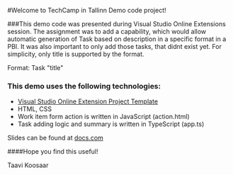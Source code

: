 
#Welcome to TechCamp in Tallinn Demo code project!

###This demo code was presented during Visual Studio Online Extensions session.
The assignment was to add a capability, which would allow automatic generation of Task based on description in a specific format in a PBI.
It was also important to only add those tasks, that didnt exist yet. For simplicity, only title is supported by the format.

Format: Task "title" 

### This demo uses the following technologies:

- [Visual Studio Online Extension Project Template](https://visualstudiogallery.msdn.microsoft.com/a00f6cfc-4dbb-4b9a-a1b8-4d24bf46770b)
- HTML, CSS
- Work item form action is written in JavaScript (action.html)
- Task adding logic and summary is written in TypeScript (app.ts)

Slides can be found at [docs.com](https://doc.co/MWUQ6q)

####Hope you find this useful!

Taavi Koosaar